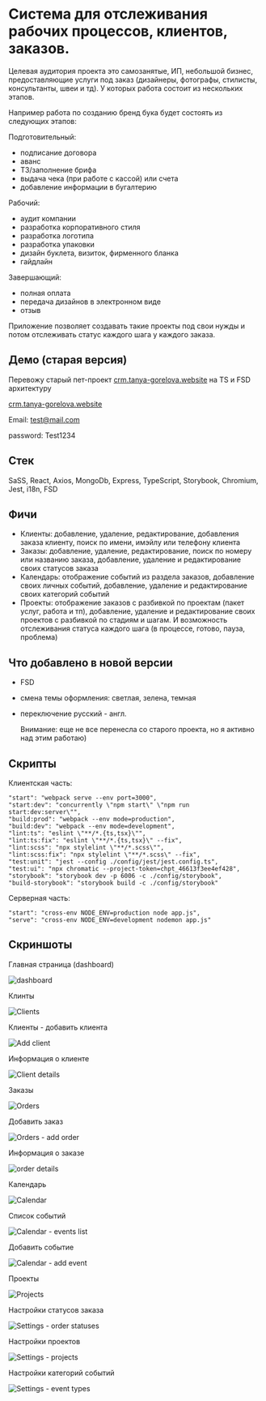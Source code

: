 # Система для отслеживания рабочих процессов, клиентов, заказов.  

Целевая аудитория проекта это самозанятые, ИП, небольшой бизнес, предоставляющие услуги под заказ (дизайнеры, фотографы, стилисты, консультанты, швеи и тд). У которых работа состоит из нескольких этапов. 

Например работа по созданию бренд бука будет состоять из следующих этапов:

Подготовительный:
- подписание договора
- аванс
- ТЗ/заполнение брифа
- выдача чека (при работе с кассой) или счета
- добавление информации в бугалтерию

Рабочий:
- аудит компании
- разработка корпоративного стиля
- разработка логотипа
- разработка упаковки
- дизайн буклета, визиток, фирменного бланка
- гайдлайн

Завершающий:
- полная оплата
- передача дизайнов в электронном виде
- отзыв

Приложение позволяет создавать такие проекты под свои нужды и потом отслеживать статус каждого шага у каждого заказа.


## Демо (старая версия)
Перевожу старый пет-проект [crm.tanya-gorelova.website](http://crm.tanya-gorelova.website) на TS и FSD архитектуру

[crm.tanya-gorelova.website](http://crm.tanya-gorelova.website)

Email: test@mail.com 

password: Test1234 

## Стек
SaSS, React, Axios, MongoDb, Express, TypeScript, Storybook, Chromium, Jest, i18n, FSD

## Фичи
- Клиенты: добавление, удаление, редактирование, добавления заказа клиенту, поиск по имени, имэйлу или телефону клиента
- Заказы: добавление, удаление, редактирование, поиск по номеру или названию заказа, добавление, удаление и редактирование своих статусов заказа
- Календарь: отображение событий из раздела заказов, добавление своих личных событий, добавление, удаление и редактирование своих категорий событий
- Проекты: отображение заказов с разбивкой по проектам (пакет услуг, работа и тп), добавление, удаление и редактирование своих проектов с разбивкой по стадиям и шагам. И возможность отслеживания статуса каждого шага (в процессе, готово, пауза, проблема)
## Что добавлено в новой версии
- FSD
- смена темы оформления: светлая, зелена, темная
- переключение русский - англ.

  Внимание: еще не все перенесла со старого проекта, но я активно над этим работаю)
  
## Скрипты
Клиентская часть:

    "start": "webpack serve --env port=3000",
    "start:dev": "concurrently \"npm start\" \"npm run start:dev:server\"",
    "build:prod": "webpack --env mode=production",
    "build:dev": "webpack --env mode=development",
    "lint:ts": "eslint \"**/*.{ts,tsx}\"",
    "lint:ts:fix": "eslint \"**/*.{ts,tsx}\" --fix",
    "lint:scss": "npx stylelint \"**/*.scss\"",
    "lint:scss:fix": "npx stylelint \"**/*.scss\" --fix",
    "test:unit": "jest --config ./config/jest/jest.config.ts",
    "test:ui": "npx chromatic --project-token=chpt_46613f3ee4ef428",
    "storybook": "storybook dev -p 6006 -c ./config/storybook",
    "build-storybook": "storybook build -c ./config/storybook"

Серверная часть:

    "start": "cross-env NODE_ENV=production node app.js",
    "serve": "cross-env NODE_ENV=development nodemon app.js"

## Скриншоты

Главная страница (dashboard)

![dashboard](https://github.com/tgorella/workflow-crm-system/assets/107557323/1789d93d-20f7-4de5-b0ad-f65615670e94)

Клинты

![Clients](https://github.com/tgorella/workflow-crm-system/assets/107557323/6bb6fa13-f3b6-4c16-b6f7-d84fe0f9cf78)

Клиенты - добавить клиента

![Add client](https://github.com/tgorella/workflow-crm-system/assets/107557323/ccf3bd18-cf90-497d-b2d9-37b743ce8ea8)

Информация о клиенте

![Client details](https://github.com/tgorella/workflow-crm-system/assets/107557323/a04f5a86-5411-4794-b79b-38ec17748e0f)

Заказы

![Orders](https://github.com/tgorella/workflow-crm-system/assets/107557323/54d89391-0abd-4c83-bc7a-8ec683e9cce6)

Добавить заказ

![Orders - add order](https://github.com/tgorella/workflow-crm-system/assets/107557323/8254f723-e080-44ab-a4c9-5b756e711f8d)

Информация о заказе

![order details](https://github.com/tgorella/workflow-crm-system/assets/107557323/9fec5bdc-664e-4e71-8d59-6fc1ec4657b6)

Календарь

![Calendar](https://github.com/tgorella/workflow-crm-system/assets/107557323/a3315501-dd3d-47f0-9a4e-4f8b1a588b17)

Список событий

![Calendar - events list](https://github.com/tgorella/workflow-crm-system/assets/107557323/207f00f3-9cd4-4370-992a-c3ea831636cd)

Добавить событие

![Calendar - add event](https://github.com/tgorella/workflow-crm-system/assets/107557323/d570be78-fef1-4f26-b0a1-7ce6ed1f4ca7)

Проекты

![Projects](https://github.com/tgorella/workflow-crm-system/assets/107557323/0bc26659-cd32-4b76-b283-4d77acc1a7a5)

Настройки статусов заказа

![Settings - order statuses](https://github.com/tgorella/workflow-crm-system/assets/107557323/c9328712-bc2c-41f6-b4ae-373b6849fd28)

Настройки проектов

![Settings - projects](https://github.com/tgorella/workflow-crm-system/assets/107557323/9d489400-dade-4713-bbfd-a9430bf187cf)

Настройки категорий событий

![Settings - event types](https://github.com/tgorella/workflow-crm-system/assets/107557323/9b4a35b3-a228-45bf-8ca9-e37bb02c4dc2)

